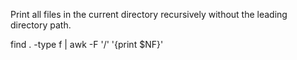 Print all files in the current directory recursively without the leading directory path.

find . -type f | awk -F '/' '{print $NF}'